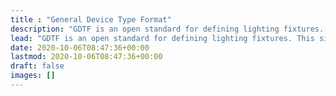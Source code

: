 ```yaml
---
title : "General Device Type Format"
description: "GDTF is an open standard for defining lighting fixtures. This site provides documentation about the format."
lead: "GDTF is an open standard for defining lighting fixtures. This site provides documentation about the format."
date: 2020-10-06T08:47:36+00:00
lastmod: 2020-10-06T08:47:36+00:00
draft: false
images: []
---
```


